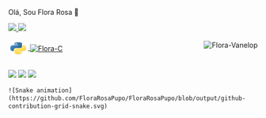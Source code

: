 Olá, Sou Flora Rosa 👋


 <div>
  <a href="https://github.com/FloraRosaPupo">
  <img height="180em" src="https://github-readme-stats.vercel.app/api?username=FloraRosaPupo&show_icons=true&theme=radical&include_all_commits=true&count_private=true"/>
  <img height="180em" src="https://github-readme-stats.vercel.app/api/top-langs/?username=FloraRosaPupo&layout=compact&langs_count=7&theme=radical"/>
</div>
<div style="display: inline_block"><br>
  <img align="center" alt="Flora-Python" height="30" width="40" src="https://raw.githubusercontent.com/devicons/devicon/master/icons/python/python-original.svg">
  <img align="center" alt="Flora-C" height="30" width="40" src="https://cdn.jsdelivr.net/gh/devicons/devicon/icons/c/c-original.svg">
  <img align="right" alt="Flora-Vanelop" src="https://i.pinimg.com/originals/61/9b/e6/619be668b0329d809fb79338f0894a0d.gif">
</div>
   
  ##
 
<div> 
  <a href="https://www.instagram.com/florarosapupo/" target="_blank"><img src="https://img.shields.io/badge/-Instagram-%23E4405F?style=for-the-badge&logo=instagram&logoColor=white" target="_blank"></a>
  <a href = "florapupo@gmail.com"><img src="https://img.shields.io/badge/-Gmail-%23333?style=for-the-badge&logo=gmail&logoColor=white" target="_blank"></a>
  <a href="https://www.linkedin.com/in/flora-rosa-b386841b6/" target="_blank"><img src="https://img.shields.io/badge/-LinkedIn-%230077B5?style=for-the-badge&logo=linkedin&logoColor=white" target="_blank"></a> 
  
    ![Snake animation](https://github.com/FloraRosaPupo/FloraRosaPupo/blob/output/github-contribution-grid-snake.svg)

</div>
 




